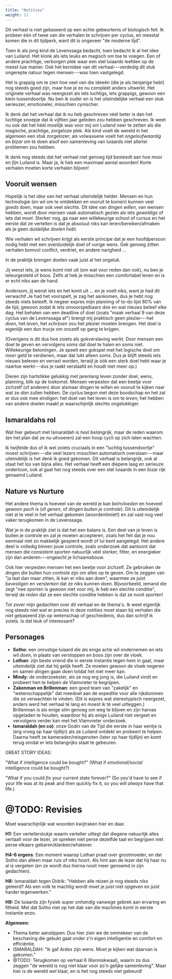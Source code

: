```yaml
---
title: "Notities"
weight: 11
---
```

Dit verhaal is niet gebaseerd op een echte gebeurtenis of biologisch feit. Ik probeer één of twee van die verhalen te schrijven per cyclus, en meestal komen die in dit tijdperk, want dit is ongeveer "de moderne tijd".

Toen ik als jong kind de Levenssaga bedacht, toen bedacht ik al het idee van Luiland. Het klonk als iets leuks en magisch om toe te voegen. Een of andere prachtige, verborgen plek waar een stel luiaards leefden op de meest luie manier. Ook het kernidee van dit verhaal---verdedig dit stuk ongerepte natuur tegen mensen---was toen vastgelegd.

Het is grappig om te zien hoe veel van die ideeën (die je als tienjarige hebt) nog steeds goed zijn, maar hoe je ze nu compléét anders uitwerkt. Het originele verhaal was neergezet als iets luchtigs, iets grappigs, gewoon een klein tussendoortje. Nu ben ik ouder en is het uiteindelijke verhaal een stuk serieuzer, emotioneler, misschien cynischer.

Ik denk dat het verhaal dat ik nu heb geschreven véél beter is dan het luchtige snoepje dat ik vijftien jaar geleden zou hebben geschreven. Ik weet nu ook dat het héél moeilijk was voor mij om Luiland neer te zetten als die magische, prachtige, zorgeloze plek. Als kind voelt de wereld in het algemeen een stuk zorgelozer; als volwassene voelt het _ongeloofwaardig_ en _bizar_ om te doen alsof een samenleving van luiaards niet allerlei problemen zou hebben.

Ik denk nog steeds dat het verhaal niet genoeg tijd besteedt aan hoe _mooi_ en _fijn_ Luiland is. Maar ja, ik heb een maximaal aantal woorden! Korte verhalen moeten korte verhalen blijven!

## Vooruit wensen

Hopelijk is het _idee_ van het verhaal uiteindelijk helder. Mensen en hun technologie (en wil om te ontdekken en vooruit te komen) kunnen veel _goeds_ doen, maar ook veel _slechts_. Dit idee van dingen _willen_, van wensen hebben, wordt door mensen vaak automatisch gezien als iets _geweldigs_ of iets dat _moet_. Sterker nog, ga naar een willekeurige school of cursus en het eerste dat ze vertellen is dat je absoluut niks kan leren/bereiken/afmaken als je geen _duidelijke doelen hebt_. 

Wie verhalen wil schrijven krijgt als eerste principe dat je een hoofdpersoon nodig hebt met een overduidelijk doel of vurige wens. Gek genoeg zitten verhalen bomvol conflict, verdriet, en andere narigheid ...

In de praktijk brengen doelen vaak juist al het ongeluk. 

Jij wenst iets, je wens komt niet uit (om wat voor reden dan ook), nu ben je teleurgesteld of boos. Zelfs al heb je misschien een comfortabel leven en is er echt niks aan de hand. 

Andersom, jij wenst iets en het komt uit ... en je voelt niks, want je had dit verwacht! Je had het voorspelt, je zag het aankomen, dus je hebt nog steeds niets beleeft. Ik negeer expres mijn planning of to-do lijst 80% van de tijd, gewoon zodat ik iets onvoorspelbaars doe en wat nieuws beleef elke dag. Het behalen van een deadline of doel (zoals "maak verhaal 9 van deze cyclus van de Levenssaga af") brengt mij praktisch geen plezier---het _doen_, het _leven_, het _schrijven_ zou het plezier moeten brengen. Het doel is eigenlijk een dun trucje om onszelf op gang te krijgen.

(Overigens is dit dus hoe zoiets als gokverslaving werkt. Door mensen een doel te geven en vervolgens _soms_ dat doel te halen en _soms_ niet. Willekeurige beloningen. Je speelt een gokspel met het logische doel om _meer_ geld te verdienen, maar dat lukt alleen _soms_. Dus je blijft steeds iets nieuws beleven en verrast worden, terwijl je óók een sterk doel hebt waar je naartoe werkt---dus je raakt verslaafd en houdt niet meer op.)

Dieren zijn hartstikke gelukkig met jarenlang leven zonder doel, wens, planning, blik op de toekomst. Mensen verpesten dat een beetje voor zichzelf (of anderen) door alsmaar dingen te willen en vooruit te kijken naar wat ze _dan_ zullen hebben. De cyclus begon met deze boodschap en het zal er dus ook mee eindigen: het doel van het leven is om te _leven_; het hebben van andere doelen maakt je waarschijnlijk slechts ongelukkiger.

## Ismaraldahs rol
Wat hier gebeurt met Ismaraldah is _heel belangrijk_, maar de reden waarom (en het plan dat ze nu uitvoeren) zal een hoop cycli op zich laten wachten. 

Ik twijfelde dus of ik wel zoiets cruciaals in een "luchtig tussendoortje" moest schrijven---die veel lezers misschien automatisch overslaan---maar uiteindelijk is het denk ik goed gekomen. Dit verhaal is belangrijk, ook al staat het los van bijna alles. Het verhaal heeft een diepere laag en serieuze ondertoon, ook al gaat het nog steeds over een stel luiaards in een bizar rijk genaamd Luiland.

## Nature vs Nurture
Het andere thema is hoeveel van de wereld je kan _beïnvloeden_ en hoeveel gewoon _pech_ is (of _genen_, of _dingen buiten je controle_). Dit is uiteindelijk niet al te veel in het verhaal gekomen (woordenlimiet!) en zal vast nog veel vaker terugkomen in de Levenssaga. 

Wat je in de praktijk ziet is dat het een balans is. Een deel van je leven is buiten je controle en zal je moeten accepteren, zoals het feit dat je nou eenmaal niet zo makkelijk gespierd wordt of lui bent aangelegd. Het andere deel is volledig binnen jouw controle, zoals onderzoek dat aantoont dat mensen die consistent sporten natuurlijk véél sterker, fitter, en energieker zijn dan anderen---ongeacht je lichaamsbouw.

Ook hier verpesten mensen het een beetje voor zichzelf. Ze gebruiken de dingen die buiten hun controle zijn om alles op te geven. Om te zeggen van "ja laat dan maar zitten, ik kan er niks aan doen", waarmee ze juist _bevestigen_ en _versterken_ dat ze niks kunnen doen. Bijvoorbeeld, iemand die zegt "nee sporten is gewoon niet voor mij, ik heb een slechte conditie", terwijl de _reden_ dat ze een slechte conditie hebben is dat ze nooit sporten!

Tot zover mijn gedachten over dit verhaal en de thema's. Ik weet eigenlijk nog steeds niet wat er precies in deze notities moet staan bij verhalen die _niet_ gebaseerd zijn op wetenschap of geschiedenis, dus dan schrijf ik zoiets. Is dat leuk of interessant?

## Personages
* **Sotho**: een onrustige luiaard die als enige actie wil ondernemen en iets wil _doen_, in plaats van verstoppen en boos zijn over de vloek.
* **Lothan**: zijn beste vriend die in eerste instantie tegen hem in gaat, maar uiteindelijk ziet dat hij gelijk heeft. Ze moeten gewoon de vloek negeren en samen dingen gaan doen totdat het niet meer kan.
* **Mindy**: de onderzoekster, als ze nog erg jong is, die Luiland vindt en probeert hen te helpen de Vlamvreter te begrijpen.
* **Zakenman en Brillenman**: een goed team van "zakelijk" en "wetenschappelijk" dat meedoet aan de expeditie voor alle rijkdommen die ze verwachten te vinden. (Dit is expres wat stereotypisch neergezet, anders werd het verhaal té lang en moest ik té veel uitleggen.) Brillenman is als enige slim genoeg om weg te blijven en zijn harnas opgeladen te houden, waardoor hij als enige Luiland niet vergeet en vervolgens verder kan met het Vlamvreter onderzoek.
* **Ismaraldah (en co)**: onze Godin van de Tijd die eerste in haar eentje is (erg vroeg op haar tijdlijn) als ze Luiland ontdekt en probeert te helpen. Daarna heeft ze kameraden/reisgenoten (later op haar tijdlijn) en komt terug omdat er iets belangrijks staat te gebeuren.








GREAT STORY IDEAS:

"What if intelligence could be bought?" (What if _emotional/social_ intelligence could be bought?)

"What if you could _fix_ your current state forever?" (So you'd have to see if your life was at its peak and then quickly fix it, so you will _always_ have that life.)

# @TODO: Revisies
Moet waarschijnlijk wat woorden kwijtraken hier en daar.

**H1:** Een vertellerstukje waarin verteller uitlegt dat diegene natuurlijk alles vertaalt voor de lezer, ze spreken niet perse dezelfde taal en begrijpen niet perse elkaars gebaren/klanken/whatever.

**H4-6 ergens**: Een moment waarop Lothan praat over grootmoeder, en dat Sotho dan alleen maar ruis of niks hoort. Als hint aan de lezer dat hij haar nu al is vergeten (en ze wordt dus hierna nooit meer genoemd in zijn gedachten).

**H8:** Ismaraldah tegen Didrik: "Hebben alle reizen je nog steeds niks geleerd? Als een volk te machtig wordt moet je _juist_ niet opgeven en _juist_ harder tegenwerken."

**H8:** De luiaards zijn fysiek super _onhandig_ vanwege gebrek aan ervaring en fitheid. Met dat Sotho niet op het dak van die machines komt in eerste instantie enzo.

**Algemeen:**
* Thema beter aanstippen: Dus hier zien we de ommekeer van de beschaving die gebukt gaat onder z'n eigen intelligentie en comfort en efficiëntie.
* ISMARALDAH: "Ik gaf Ardex zijn wens. Moet je kijken wat daarvan is gekomen."
* @TODO: Terugkomen op verhaal 6 (Kenniskwaal), waarin ze dus zeggen "de wereld is nog niet klaar voor zo'n gelijke samenleving". Maar hier is de wereld _wel_ klaar, en is het nog steeds niet gebeurd!